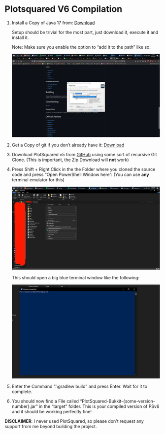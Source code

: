 # Plotsquared V6 Compilation

1. Install a Copy of Java 17 from: [Download](https://adoptopenjdk.net/)   


   Setup should be trivial for the most part, just download it, execute it and install it.   


   Note: Make sure you enable the option to “add it to the path” like so:

   ![Installing Adopt Open JDK](../.gitbook/assets/adoptopenjdk_installer.png)

2. Get a Copy of git if you don’t already have it: [Download](https://git-scm.com/download/win)
3. Download PlotSquared v5 from [GitHub](https://github.com/IntellectualSites/PlotSquared) using some sort of recursive Git Clone. \(This is important, the Zip Download will **not** work\)
4. Press Shift + Right Click in the the Folder where you cloned the source code and press “Open PowerShell Window here”: \(You can use **any** terminal emulator for this\) 

   ![Powershell in Explorer](../.gitbook/assets/powershell_explorer.png)

   This should open a big blue terminal window like the following:

   ![Powershell Window](../.gitbook/assets/powershell_window.png)

5. Enter the Command “.\gradlew build” and press Enter. Wait for it to complete.
6. You should now find a File called “PlotSquared-Bukkit-{some-version-number}.jar” in the “target” folder. This is your compiled version of PSv6 and it should be working perfectly fine!

**DISCLAIMER**: I never used PlotSquared, so please don't request any support from me beyond building the project.

